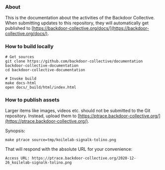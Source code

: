 ### About
This is the documentation about the activities of the Backdoor Collective.
When submitting updates to this repository, they will automatically get published
to [https://backdoor-collective.org/docs/](https://backdoor-collective.org/docs/).

### How to build locally
```
# Get sources
git clone https://github.com/backdoor-collective/documentation backdoor-collective-documentation
cd backdoor-collective-documentation

# Invoke build
make docs-html
open docs/_build/html/index.html
```

### How to publish assets
Larger items like images, videos etc. should not be submitted to the Git repository.
Instead, upload them to [https://ptrace.backdoor-collective.org/](https://ptrace.backdoor-collective.org/).

Synopsis:
```
make ptrace source=tmp/koilelab-signalk-tolino.png
```

That will respond with the absolute URL for your convenience:
```
Access URL: https://ptrace.backdoor-collective.org/2020-12-26_koilelab-signalk-tolino.png
```

